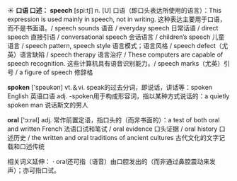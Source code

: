 ☀ <span class="category">**口语 口述：**</span>
<span class="vocabulary">**speech**</span> [spi:tʃ] 
<span class="definition">n. [U] 口语（即口头表达所使用的语言）：</span>This expression is used mainly in speech, not in writing. 这种表达主要用于口语，而不是书面语。/ speech sounds 语音 / everyday speech 日常话语 / direct speech 直接引语 / conversational speech 会话语言 / children’s speech 儿童语言 / speech pattern, speech style 语言模式；语言风格 / speech defect（尤英）语言缺陷 / speech therapy 语言治疗 / These computers are capable of speech recognition. 这些计算机具有语音识别能力。/ speech marks（尤英）引号 / a figure of speech 修辞格

<span class="vocabulary">**spoken**</span> ['spəʊkən] 
<span class="definition">vt.＆vi. speak的过去分词，即说话，讲话等：</span>spoken English 英语口语 <span class="definition">adj. -spoken用于构成形容词，指以某种方式说话的：</span>a quietly spoken man 说话斯文的男人

<span class="vocabulary">**oral**</span> ['ɔ:rəl] 
<span class="definition">adj. 常作前置定语，指口头的（而非书面的）：</span>a test of both oral and written French 法语口试和笔试 / oral evidence 口头证据 / oral history 口述历史 / the written and oral traditions of ancient cultures 古代文化的文字记载和口述传统

相关词义延伸：
· oral还可指（语音）由口腔发出的（而非通过鼻腔震动来发声）；亦可指口试。

